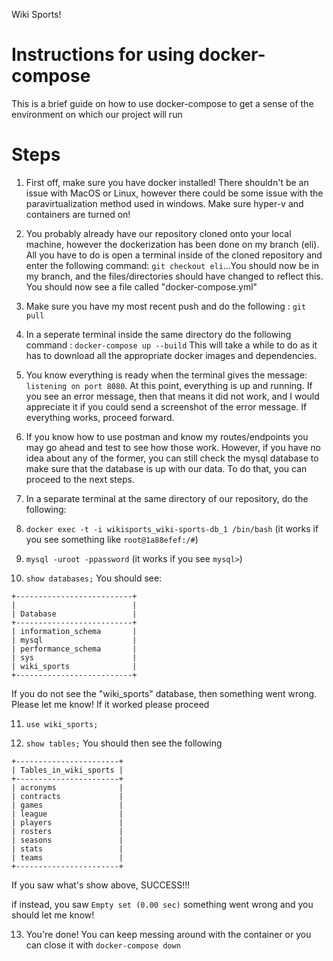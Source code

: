 Wiki Sports!
# Instructions for using docker-compose

This is a brief guide on how to use docker-compose to get a sense of the environment on which our project will run

# Steps
1. First off, make sure you have docker installed! There shouldn't be an issue with MacOS or Linux, however there could be some issue with the paravirtualization method used in windows. Make sure hyper-v and containers are turned on!

2. You probably already have our repository cloned onto your local machine, however the dockerization has been done on my branch (eli). All you have to do is open a terminal inside of the cloned repository and enter the following command: `git checkout eli`...You should now be in my branch, and the files/directories should have changed to reflect this. You should now see a file called "docker-compose.yml"

3. Make sure you have my most recent push and do the following : `git pull`

4. In a seperate terminal inside the same directory do the following command : `docker-compose up --build` This will take a while to do as it has to download all the appropriate docker images and dependencies.

5. You know everything is ready when the terminal gives the message: `listening on port 8080`. At this point, everything is up and running. If you see an error message, then that means it did not work, and I would appreciate it if you could send a screenshot of the error message. If everything works, proceed forward.

6. If you know how to use postman and know my routes/endpoints you may go ahead and test to see how those work. However, if you have no idea about any of the former, you can still check the mysql database to make sure that the database is up with our data. To do that, you can proceed to the next steps.

7. In a separate terminal at the same directory of our repository, do the following:

8. `docker exec -t -i wikisports_wiki-sports-db_1 /bin/bash` (it works if you see something like `root@1a88efef:/#`)

9. `mysql -uroot -ppassword`  (it works if you see `mysql>`)

10. `show databases;` You should see:
```
+--------------------------+
|                          |
| Database                 |
+--------------------------+
| information_schema       |
| mysql                    |
| performance_schema       |
| sys                      |
| wiki_sports              |
+--------------------------+
```
If you do not see the "wiki_sports" database, then something went wrong. Please let me know! If it worked please proceed


11. `use wiki_sports;`


12. `show tables;`
You should then see the following
```
+-----------------------+
| Tables_in_wiki_sports |
+-----------------------+
| acronyms              |
| contracts             |
| games                 |
| league                |
| players               |
| rosters               |
| seasons               |
| stats                 |
| teams                 |
+-----------------------+

```
If you saw what's show above, SUCCESS!!!

if instead, you saw `Empty set (0.00 sec)` something went wrong and you should let me know!

13. You're done! You can keep messing around with the container or you can close it with `docker-compose down`

